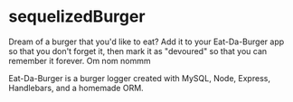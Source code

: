 # sequelizedBurger

Dream of a burger that you'd like to eat?  Add it to your Eat-Da-Burger app so that you don't forget it, then mark it as "devoured" so that you can remember it forever. Om nom nommm

Eat-Da-Burger is a burger logger created with MySQL, Node, Express, Handlebars, and a homemade ORM.